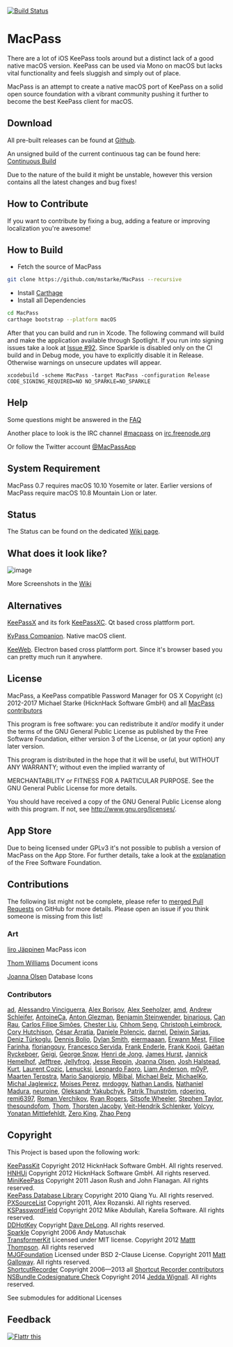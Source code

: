 [![Build Status](https://travis-ci.org/MacPass/MacPass.svg?branch=continuous)](https://travis-ci.org/MacPass/MacPass)

# MacPass

There are a lot of iOS KeePass tools around but a distinct lack of a good native macOS version.
KeePass can be used via Mono on macOS but lacks vital functionality and feels sluggish and simply out of place.

MacPass is an attempt to create a native macOS port of KeePass on a solid open source foundation with a vibrant community pushing it further to become the best KeePass client for macOS.

## Download

All pre-built releases can be found at [Github](https://github.com/mstarke/MacPass/releases).

An unsigned build of the current continuous tag can be found here: [Continuous Build](https://github.com/mstarke/MacPass/releases/tag/continuous)

Due to the nature of the build it might be unstable, however this version contains all the latest changes and bug fixes!

## How to Contribute

If you want to contribute by fixing a bug, adding a feature or improving localization you're awesome!

## How to Build

* Fetch the source of MacPass
```bash
git clone https://github.com/mstarke/MacPass --recursive
```
* Install [Carthage](https://github.com/Carthage/Carthage#installing-carthage)
* Install all Dependencies
```bash
cd MacPass
carthage bootstrap --platform macOS
```
After that you can build and run in Xcode. The following command will build and make the application available through Spotlight. If you run into signing issues take a look at [Issue #92](https://github.com/mstarke/MacPass/issues/92). Since Sparkle is disabled only on the CI build and in Debug mode, you have to explicitly disable it in Release. Otherwise warnings on unsecure updates will appear.

    xcodebuild -scheme MacPass -target MacPass -configuration Release CODE_SIGNING_REQUIRED=NO NO_SPARKLE=NO_SPARKLE

## Help

Some questions might be answered in the [FAQ](https://github.com/mstarke/MacPass/wiki/FAQ)

Another place to look is the IRC channel [#macpass](irc://irc.freenode.org/macpass) on [irc.freenode.org](irc://irc.freenode.org)

Or follow the Twitter account [@MacPassApp](https://twitter.com/MacPassApp)

## System Requirement

MacPass 0.7 requires macOS 10.10 Yosemite or later.
Earlier versions of MacPass require macOS 10.8 Mountain Lion or later.

## Status

The Status can be found on the dedicated [Wiki page](https://github.com/mstarke/MacPass/wiki/Status).

## What does it look like?

![image](https://raw.github.com/mstarke/MacPass/master/Assets/Screenshots/MacPass.png)

More Screenshots in the [Wiki](https://github.com/mstarke/MacPass/wiki/Screenshots)

## Alternatives
 
[KeePassX](https://www.keepassx.org) and its fork [KeePassXC](https://github.com/keepassxreboot/keepassxc). Qt based cross plattform port.

[KyPass Companion](http://www.kyuran.be/logiciels/kypass4mac/). Native macOS client.

[KeeWeb](https://keeweb.info). Electron based cross plattform port. Since it's browser based you can pretty much run it anywhere.

## License

MacPass, a KeePass compatible Password Manager for OS X
Copyright (c) 2012-2017  Michael Starke (HicknHack Software GmbH) and all [MacPass contributors](https://github.com/mstarke/MacPass/graphs/contributors)

This program is free software: you can redistribute it and/or modify
it under the terms of the GNU General Public License as published by
the Free Software Foundation, either version 3 of the License, or
(at your option) any later version.

This program is distributed in the hope that it will be useful,
but WITHOUT ANY WARRANTY; without even the implied warranty of

MERCHANTABILITY or FITNESS FOR A PARTICULAR PURPOSE.  See the
GNU General Public License for more details.

You should have received a copy of the GNU General Public License
along with this program.  If not, see <http://www.gnu.org/licenses/>.

## App Store

Due to being licensed under GPLv3 it's not possible to publish a version of MacPass on the App Store.
For further details, take a look at the [explanation](https://www.fsf.org/news/2010-05-app-store-compliance) of the Free Software Foundation.

## Contributions

The following list might not be complete, please refer to [merged Pull Requests](https://github.com/mstarke/MacPass/pulls?utf8=✓&q=is%3Apr+is%3Aclosed+is%3Amerged) on GitHub for more details. Please open an issue if you think someone is missing from this list!

### Art

[Iiro Jäppinen](https://iiro.jappinen.me) MacPass icon

[Thom Williams](https://github.com/thomscode) Document icons

[Joanna Olsen](https://github.com/JoannaOlsen) Database Icons

### Contributors

[ad](mailto:github.mnms@mamber.net),
[Alessandro Vinciguerra](mailto:30745465+Arc676@users.noreply.github.com),
[Alex Borisov](mailto:alex@alexborisov.org),
[Alex Seeholzer](mailto:seeholzer@gmail.com),
[amd](mailto:amd@gurge.com),
[Andrew Schleifer](mailto:me@andrewschleifer.name),
[AntoineCa](mailto:antoine@carrincazeaux.fr),
[Anton Glezman](mailto:anton@glezman.ru),
[Benjamin Steinwender](mailto:b@stbe.at),
[binarious](mailto:bieder.martin@googlemail.com),
[Can Rau](mailto:cansrau@gmail.com),
[Carlos Filipe Simões](mailto:ravemir@users.noreply.github.com),
[Chester Liu](mailto:skyline75489@outlook.com),
[Chhom Seng](mailto:chhom.seng@gmail.com),
[Christoph Leimbrock](mailto:christoph.leimbrock@gmx.de),
[Cory Hutchison](mailto:cjhutchi@users.noreply.github.com),
[César Arratia](mailto:buttcmd@gmail.com),
[Daniele Polencic](mailto:daniele.polencic@gmail.com),
[darnel](mailto:vojta.j@gmail.com),
[Deiwin Sarjas](mailto:deiwin.sarjas@gmail.com),
[Deniz Türkoglu](mailto:denizt@users.noreply.github.com),
[Dennis Bolio](mailto:git@bolio.nl),
[Dylan Smith](mailto:dylansmith@gmail.com),
[eiermaaaan](mailto:37532252+eiermaaaan@users.noreply.github.com),
[Erwann Mest](mailto:m+github@kud.io),
[Filipe Farinha](mailto:filipe@ktorn.com),
[floriangouy](mailto:florian.gouy@gmail.com),
[Francesco Servida](mailto:info@francescoservida.ch),
[Frank Enderle](mailto:frank.enderle@anamica.de),
[Frank Kooij](mailto:FrankKooij@users.noreply.github.com),
[Gaétan Ryckeboer](mailto:gryckeboer@jouve.com),
[Geigi](mailto:git@geigi.de),
[George Snow](mailto:gsnowiii@gmail.com),
[Henri de Jong](mailto:henridejong@gmail.com),
[James Hurst](mailto:jamesrhurst@outlook.com),
[Jannick Hemelhof](mailto:mister.jannick@gmail.com),
[Jefftree](mailto:jeffrey.ying86@live.com),
[Jellyfrog](mailto:Jellyfrog@users.noreply.github.com),
[Jesse Reppin](mailto:mail@jessereppin.de),
[Joanna Olsen](mailto:jo4flash@gmail.com),
[Josh Halstead](mailto:jhalstead85@gmail.com),
[Kurt](mailto:kurt@soapbox-software.com),
[Laurent Cozic](mailto:laurent22@users.noreply.github.com),
[Lenucksi](mailto:lenucksi@users.noreply.github.com),
[Leonardo Faoro](mailto:lfaoro@users.noreply.github.com),
[Liam Anderson](mailto:liam.anderson.91@gmail.com),
[m0yP](mailto:moises@perez.lt),
[Maarten Terpstra](mailto:m.l.terpstra@student.rug.nl),
[Mario Sangiorgio](mailto:mariosangiorgio@gmail.com),
[MBibal](mailto:michel.bibal@gmail.com),
[Michael Belz](mailto:mbelz@outlook.de),
[MichaelKo](mailto:viacheslav.sychov@gmail.com),
[Michal Jaglewicz](mailto:michalj@webii.pl),
[Moises Perez](mailto:moises@perez.lt),
[mrdoggy](mailto:mrdoggy.all@gmail.com),
[Nathan Landis](mailto:nathanlandis@gmail.com),
[Nathaniel Madura](mailto:nmadura@umich.edu),
[neuroine](mailto:d.dzieduch@gmail.com),
[Oleksandr Yakubchyk](mailto:buddax2@gmail.com),
[Patrik Thunström](mailto:magebarf@gmail.com),
[rdoering](mailto:rdoering.info@gmail.com),
[remi6397](mailto:remi6397@gmail.com),
[Roman Verchikov](mailto:roman-verchikov@users.noreply.github.com),
[Ryan Rogers](mailto:ryan@timewasted.me),
[Sitsofe Wheeler](mailto:sitsofe@yahoo.com),
[Stephen Taylor](mailto:schtee.taylor@gmail.com),
[thesoundofom](mailto:45923716+thesoundofom@users.noreply.github.com),
[Thom](mailto:thomscode@gmail.com),
[Thorsten Jacoby](mailto:tjacoby@gmail.com),
[Veit-Hendrik Schlenker](mailto:git@vhschlenker.de),
[Volcyy](mailto:Volcyy@users.noreply.github.com),
[Yonatan Mittlefehldt](mailto:yono@toojuice.com),
[Zero King](mailto:l2dy@icloud.com),
[Zhao Peng](mailto:patchao2000@gmail.com)

## Copyright

This Project is based upon the following work:

[KeePassKit](https://github.com/mstarke/KeePassKit) Copyright 2012 HicknHack Software GmbH. All rights reserved.  
[HNHUi](https://github.com/mstarke/HNHUi) Copyright 2012 HicknHack Software GmbH. All rights reserved.  
[MiniKeePass](https://github.com/MiniKeePass/MiniKeePass) Copyright 2011 Jason Rush and John Flanagan. All rights reserved.  
[KeePass Database Library](https://github.com/mpowrie/KeePassLib) Copyright 2010 Qiang Yu. All rights reserved.  
[PXSourceList](https://github.com/Perspx/PXSourceList) Copyright 2011, Alex Rozanski. All rights reserved.  
[KSPasswordField](https://github.com/karelia/SecurityInterface) Copyright 2012 Mike Abdullah, Karelia Software. All rights reserved.  
[DDHotKey](https://github.com/davedelong/DDHotKey) Copyright [Dave DeLong](http://www.davedelong.com). All rights reserved.  
[Sparkle](http://sparkle.andymatuschak.org) Copyright 2006 Andy Matuschak  
[TransformerKit](https://github.com/mattt/TransformerKit) Licensed under MIT license. Copyright 2012 [Mattt Thompson](http://mattt.me/). All rights reserved  
[MJGFoundation](https://github.com/mstarke/MJGFoundation) Licensed under BSD 2-Clause License. Copyright 2011 [Matt Galloway](http://www.galloway.me.uk/). All rights reserved.  
[ShortcutRecorder](http://wafflesoftware.net/shortcut/) Copyright 2006—2013 all [Shortcut Recorder contributors](http://wafflesoftware.net/shortcut/contributors/)  
[NSBundle Codesignature Check](http://jedda.me/2012/03/verifying-plugin-bundles-using-code-signing/) Copyright 2014 [Jedda Wignall](http://jedda.me). All rights reserved.

See submodules for additional Licenses

## Feedback

[![Flattr this](https://api.flattr.com/button/flattr-badge-large.png)](https://flattr.com/thing/1550529/mstarkeMacPass-on-GitHub)

